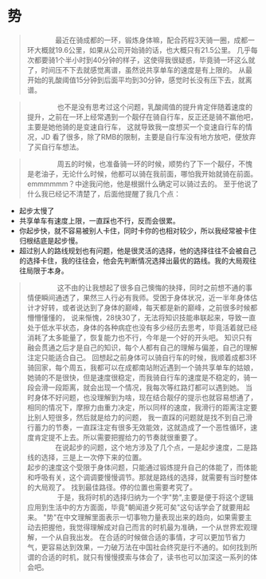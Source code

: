 # 势
> &emsp;&emsp;&emsp;&emsp;最近在骑成都的一环，锻炼身体嘛，配合药程3天骑一圈，成都一环大概就19.6公里，如果从公司开始骑的话，也大概只有21.5公里。
> 几乎每次都要骑1个半小时到40分钟的样子，这使得我很疑惑，毕竟骑一环这么就了，时间压不下去就感觉离谱，虽然说共享单车的速度是有上限的。
> 从最开始的乳酸阈值15分钟到后面平均到30分钟，感觉时长没有压下去，就离谱。<br>

> &emsp;&emsp;&emsp;&emsp; 也不是没有思考过这个问题，乳酸阈值的提升肯定伴随着速度的提升，之前在一环上经常遇到一个靓仔在骑自行车，反正还是骑不赢他吧，主要是她他骑的是变速自行车，
> 这就导致我一度想买一个变速自行车的情况，JD 看了很多，除了RMB的限制，主要是自行车没有地方放吧，便放弃了买自行车想法。

> &emsp;&emsp;&emsp;&emsp; 周五的时候，也准备骑一环的时候，顺势约了下一个靓仔，不愧是老油子，无论什么时候，他都可以骑在我前面，哪怕我开始就骑在前面。emmmmmm？中途我问他，他是根据什么确定可以骑过去的。
> 至于他说了什么我已经记不清楚了，后面他提醒了我几个点：<br>
* 起步太慢了
* 共享单车有速度上限，一直踩也不行，反而会很累。
* 你起步快，就不容易被别人卡住，同时卡你的也相对较少，所以我经常被卡住归根结底是起步慢。
* 超过别人的路线规划也有问题，他是很灵活的选择，他的选择往往不会被自己的选择卡住，我的往往会，他会先判断情况选择出最优的路线。我的大局观往往局限于本身。
>  &emsp;&emsp;&emsp;&emsp; 这不由的让我想起了很多自己懊悔的抉择，同时之前想不通的事情便瞬间通透了，果然三人行必有我师。受困于身体状况，近一半年身体估计才好转，或者说达到了身体的巅峰，每天都是新的巅峰，之前很多时候都懵懵懂懂的，
> 说来惭愧，28快30了，无法将知识技能串联起来，导致一直处于低水平状态，身体的各种病症也没有多少经历去思考，毕竟活着就已经消耗了太多能量了，恢复能力也不行，今年是一个好的开头吧。
> 知识只有融会贯通之后才是自己的知识，每个人都有自己的理解与偏差，自己的理解注定只能适合自己。
>  回想起之前身体可以骑自行车的时候，我顺着成都3环骑回家，每个周五，我都可以在成都南站附近遇到一个骑共享单车的姑娘，她骑的不是很快，但是速度很稳定，而我骑自行车的速度是不稳定的，骑一段会滑一段距离，就会出现一个情况，我每次等红路灯都可以遇到她。
> 当时身体不好问题，也没理解到为啥，现在结合靓仔的提示也就容易想通了，相同的情况下，摩擦力由重力决定，所以同样的速度，我滑行的距离注定要比别人短很多，然后就是给力的问题，
> 我一直踩的问题就是找不到自己滑行蓄力的节奏，一直踩注定有很多无效能效，这就造成了一个恶性循环，速度肯定提不上去。所以需要把握给力的节奏就很重要了。<br>
> &emsp;&emsp;&emsp;&emsp;在说起步的问题，这个地方涉及了几个点，一是起步速度，二是路线的选择，三是上一次停下来的位置。<br>
> 起步的速度这个受限于身体问题，只能通过锻炼提升自己的体能了，而体能和呼吸有关，这个调调要慢慢调节。那就是路线的选择，就需要有当时整体的大局观了。
> 找到最佳路径。停的位置也需要考究了。<br>
> &emsp;&emsp;&emsp;&emsp; 于是，我将时机的选择归纳为一个字"势",主要是便于将这个逻辑应用到生活中的方方面面，毕竟"朝闻道夕死可矣"这句话学会了就要用起来。
> "势"在中文理解里面表示一切事物力量表现出来的趋向，如果需要主动去把握他，我觉得理解成对自己而言的时机最为准确，一个从世界宏观理解，一个从自我出发。
> 在合适的时候做合适的事情，才可以更加节省力气，更容易达到效果，一力破万法在中国社会终究是行不通的。如何找到所谓的合适的时机，就只有慢慢摸索与体会了，读书也可以加深这一系列的体会吧。
